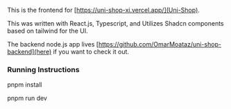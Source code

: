 This is the frontend for [https://uni-shop-xi.vercel.app/](Uni-Shop).

This was written with React.js, Typescript, and Utilizes Shadcn components based on tailwind for the UI.

The backend node.js app lives [https://github.com/OmarMoataz/uni-shop-backend](here) if you want to check it out.

### Running Instructions

pnpm install

pnpm run dev